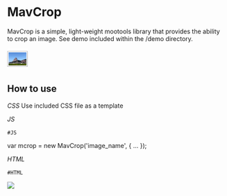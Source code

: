 MavCrop
==========

MavCrop is a simple, light-weight mootools library that provides the ability to crop an image. See demo included within the /demo directory.

![MavCrop](http://github.com/dcdustin/MavCrop/raw/master/logo.png)


How to use
----------
*CSS*
Use included CSS file as a template

*JS*

	#JS
var mcrop = new MavCrop('image_name', {
...
});

*HTML*

	#HTML
<img src="..." id="image_name">
